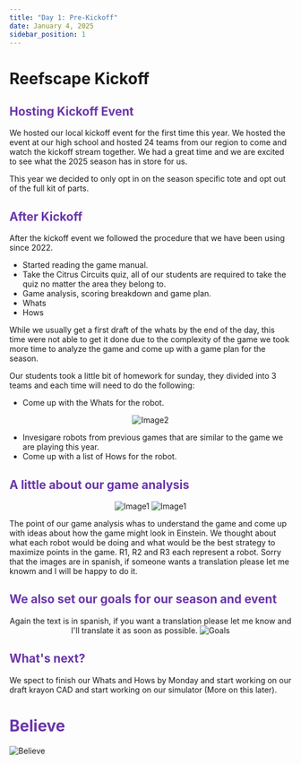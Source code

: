 ```yaml
---
title: "Day 1: Pre-Kickoff"
date: January 4, 2025
sidebar_position: 1
---
```


# Reefscape Kickoff

## <span style="color:#6b35aa">Hosting Kickoff Event</span>

We hosted our local kickoff event for the first time this year. We hosted the event at our high school and hosted 24 teams from our region to come and watch the kickoff stream together. We had a great time and we are excited to see what the 2025 season has in store for us.

This year we decided to only opt in on the season specific tote and opt out of the full kit of parts.

## <span style="color:#6b35aa">After Kickoff</span>

After the kickoff event we followed the procedure that we have been using since 2022.

- Started reading the game manual.
- Take the Citrus Circuits quiz, all of our students are required to take the quiz no matter the area they belong to.
- Game analysis, scoring breakdown and game plan.
- Whats
- Hows

While we usually get a first draft of the whats by the end of the day, this time were not able to get it done due to the complexity of the game we took more time to analyze the game and come up with a game plan for the season.

Our students took a little bit of homework for sunday, they divided into 3 teams and each time will need to do the following:

- Come up with the Whats for the robot.
<div align="center">

![Image2](Image2.jpg)

</div>

- Invesigare robots from previous games that are similar to the game we are playing this year.
- Come up with a list of Hows for the robot.

## <span style="color:#6b35aa">A little about our game analysis</span>

<div align="center">

![Image1](Image1-1.jpg)
![Image1](Image1-2.jpg)

</div>

The point of our game analysis whas to understand the game and come up with ideas about how the game might look in Einstein. We thought about what each robot would be doing and what would be the best strategy to maximize points in the game. R1, R2 and R3 each represent a robot. Sorry that the images are in spanish, if someone wants a translation please let me knowm and I will be happy to do it.

## <span style="color:#6b35aa">We also set our goals for our season and event</span>

<div align="center">

Again the text is in spanish, if you want a translation please let me know and I'll translate it as soon as possible.
![Goals](Goals.jpg)

</div>

## <span style="color:#6b35aa">What's next?</span>

We spect to finish our Whats and Hows by Monday and start working on our draft krayon CAD and start working on our simulator (More on this later).

# <span style="color:#6b35aa">Believe</span>

![Believe](Believe.jpg)
